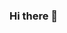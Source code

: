 ### Hi there 👋

<!--
**DMEvanCT/DMEvanCT** is a ✨ _special_ ✨ repository because its `README.md` (this file) appears on your GitHub profile.

Here are some ideas to get you started:

- 🔭 I’m currently working on ...
- 🌱 I’m currently learning ...
Golang, OTP and AWS Architecture
- 👯 I’m looking to collaborate on ...
OTP and Fair Service a tool used to get information about Fairs across the country.
- 🤔 I’m looking for help with ...
Fair Service UI, A system used to 
- 💬 Ask me about ...
Terraform, AWS, Systems Architecture
- 📫 How to reach me: ...
ehaston@darkmatterit.io
- ⚡ Fun fact: ...
I love trying new beers. You can often find me at Two Roads Brewery.
-->

